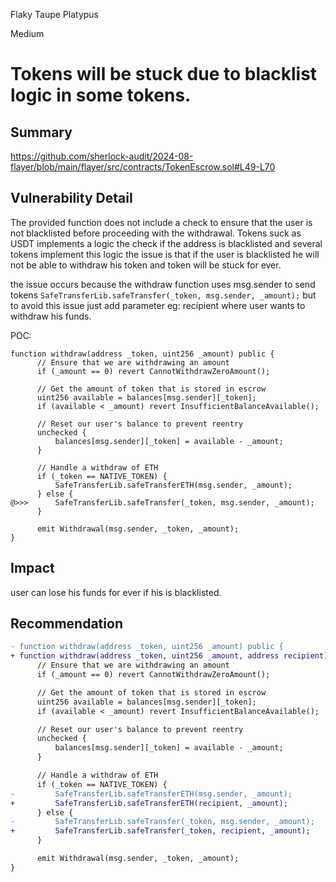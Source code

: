 Flaky Taupe Platypus

Medium

# Tokens will be stuck due to blacklist logic in some tokens.

## Summary

https://github.com/sherlock-audit/2024-08-flayer/blob/main/flayer/src/contracts/TokenEscrow.sol#L49-L70

## Vulnerability Detail
The provided function does not include a check to ensure that the user is not blacklisted before proceeding with the withdrawal. 
Tokens suck as USDT implements a logic the check if the address is blacklisted and several tokens implement this logic
the issue is that if the user is blacklisted he will not be able to withdraw his token and token will be stuck for ever.

the issue occurs because the withdraw function uses msg.sender to send tokens `SafeTransferLib.safeTransfer(_token, msg.sender, _amount);` 
but to avoid this issue just add parameter eg: recipient where user wants to withdraw his funds.

POC:
```solidity
function withdraw(address _token, uint256 _amount) public {
      // Ensure that we are withdrawing an amount
      if (_amount == 0) revert CannotWithdrawZeroAmount();

      // Get the amount of token that is stored in escrow
      uint256 available = balances[msg.sender][_token];
      if (available < _amount) revert InsufficientBalanceAvailable();

      // Reset our user's balance to prevent reentry
      unchecked {
          balances[msg.sender][_token] = available - _amount;
      }

      // Handle a withdraw of ETH
      if (_token == NATIVE_TOKEN) {
          SafeTransferLib.safeTransferETH(msg.sender, _amount);
      } else {
@>>>      SafeTransferLib.safeTransfer(_token, msg.sender, _amount);
      }

      emit Withdrawal(msg.sender, _token, _amount);
}
```

## Impact
user can lose his funds for ever if his is blacklisted.

## Recommendation

```diff
- function withdraw(address _token, uint256 _amount) public {
+ function withdraw(address _token, uint256 _amount, address recipient) public {
      // Ensure that we are withdrawing an amount
      if (_amount == 0) revert CannotWithdrawZeroAmount();

      // Get the amount of token that is stored in escrow
      uint256 available = balances[msg.sender][_token];
      if (available < _amount) revert InsufficientBalanceAvailable();

      // Reset our user's balance to prevent reentry
      unchecked {
          balances[msg.sender][_token] = available - _amount;
      }

      // Handle a withdraw of ETH
      if (_token == NATIVE_TOKEN) {
-         SafeTransferLib.safeTransferETH(msg.sender, _amount);
+         SafeTransferLib.safeTransferETH(recipient, _amount);
      } else {
-         SafeTransferLib.safeTransfer(_token, msg.sender, _amount);
+         SafeTransferLib.safeTransfer(_token, recipient, _amount);
      }

      emit Withdrawal(msg.sender, _token, _amount);
}
```

